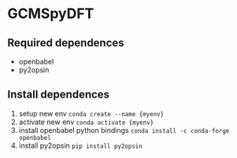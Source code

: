 # GCMSpyDFT

## Required dependences
- openbabel
- py2opsin

## Install dependences
1) setup new env `conda create --name {myenv}`
2) activate new env `conda activate {myenv}`
3) install openbabel python bindings `conda install -c conda-forge openbabel`
4) install py2opsin `pip install py2opsin`
